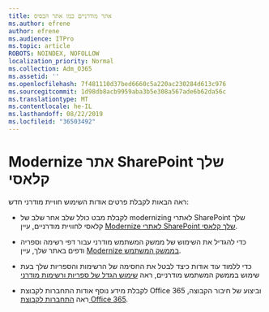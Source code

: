 ```yaml
---
title: אתר מודרניים כמו אתר הבסיס
ms.author: efrene
author: efrene
ms.audience: ITPro
ms.topic: article
ROBOTS: NOINDEX, NOFOLLOW
localization_priority: Normal
ms.collection: Adm_O365
ms.assetid: ''
ms.openlocfilehash: 7f481110d37bed6660c5a220ac230284d613c976
ms.sourcegitcommit: 1d98db8acb9959aba3b5e308a567ade6b62da56c
ms.translationtype: MT
ms.contentlocale: he-IL
ms.lasthandoff: 08/22/2019
ms.locfileid: "36503492"
---
```

# <a name="modernize-your-classic-sharepoint-site"></a>Modernize אתר SharePoint שלך קלאסי

ראה הבאות לקבלת פרטים אודות השימוש חוויית מודרני חדש:

- לקבלת מבט כולל שלב אחר שלב של modernizing לאתרי SharePoint שלך קלאסי לחוויית מודרניים, עיין [Modernize לאתרי SharePoint שלך קלאסי](https://docs.microsoft.com/sharepoint/dev/transform/modernize-classic-sites).

- כדי להגדיל את השימוש של ממשק המשתמש מודרני עבור דפי רשימה וספריה ודפים באתר שלך, עיין [Modernize בממשק המשתמש](https://docs.microsoft.com/sharepoint/dev/transform/modernize-userinterface). 

- כדי ללמוד עוד אודות כיצד לבטל את החסימה של הרשימות והספריות שלך בעת שימוש בממשק המשתמש מודרניים, ראה [שימוש הגדל של ספריות ורשימות מודרני](https://docs.microsoft.com/sharepoint/dev/transform/modernize-userinterface-lists-and-libraries)

- לקבלת מידע נוסף אודות התחברות לקבוצת Office 365 וביצוע של חיבור הקבוצה, ראה [התחברות לקבוצת Office 365](https://docs.microsoft.com/sharepoint/dev/transform/modernize-connect-to-office365-group).
